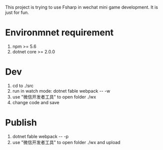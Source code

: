 This project is trying to use Fsharp in wechat mini game development. It is just for fun. 

# Environmnet requirement
1. npm >= 5.6
2. dotnet core >= 2.0.0

# Dev
1. cd to ./src
2. run in watch mode: dotnet fable webpack -- -w
3. use "微信开发者工具" to open folder ./wx
4. change code and save

# Publish
1. dotnet fable webpack -- -p
2. use "微信开发者工具" to open folder ./wx and upload
